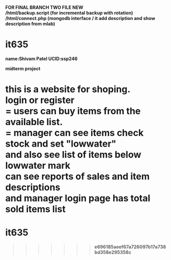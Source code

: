 <b>FOR FINAL BRANCH TWO FILE NEW  
<b>/html/backup.script   (for incremental backup with rotation) <br>
<b>/html/connect.php     (mongodb interface / it add description and show description from mlab)<br>

# it635
name:Shivam Patel
UCID:ssp246

midterm project

this is a website for shoping.<br>
login or register<br>
= users can buy items from the available list.<br>
= manager can see items check stock and set "lowwater"<br>
  and also see list of items below lowwater mark<br>
  can see reports of sales and item descriptions<br>
  and manager login page has total sold items list<br>
=======
# it635
>>>>>>> e696185aeef67a726097b17a738bd358e295358c
